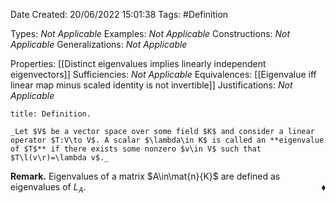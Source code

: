 <div class="topSpace"></div>

Date Created: 20/06/2022 15:01:38
Tags: #Definition

Types: _Not Applicable_
Examples: _Not Applicable_
Constructions: _Not Applicable_
Generalizations: _Not Applicable_

Properties: [[Distinct eigenvalues implies linearly independent eigenvectors]]
Sufficiencies: _Not Applicable_
Equivalences: [[Eigenvalue iff linear map minus scaled identity is not invertible]]
Justifications: _Not Applicable_

``` ad-Definition
title: Definition.

_Let $V$ be a vector space over some field $K$ and consider a linear operator $T:V\to V$. A scalar $\lambda\in K$ is called an **eigenvalue of $T$** if there exists some nonzero $v\in V$ such that $T\l(v\r)=\lambda v$._

```

**Remark.** Eigenvalues of a matrix $A\in\mat{n}{K}$ are defined as eigenvalues of $L_A$.<span style="float:right;">$\blacklozenge$</span>
